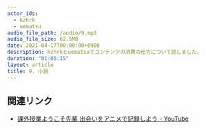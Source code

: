 ```yaml
---
actor_ids:
  - kzhrk
  - uematsu
audio_file_path: /audio/9.mp3
audio_file_size: 62.5MB
date: 2021-04-17T00:00:00+0900
description: kzhrkとuematsuでコンテンツの消費の仕方について話しました。
duration: "01:05:15"
layout: article
title: 9. 小説
---
```


## 関連リンク

- [課外授業ようこそ先輩 出会いをアニメで記録しよう - YouTube](https://www.youtube.com/watch?v=7YkrL-3dIl0&t=1590s)
